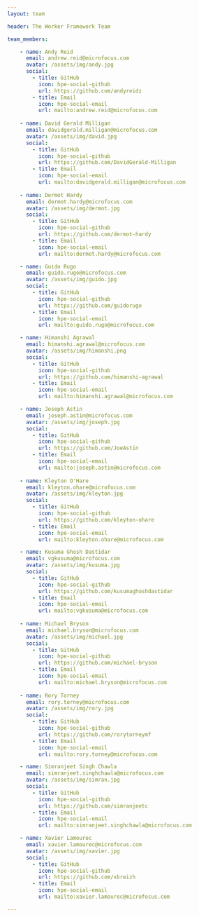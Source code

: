 ```yaml
---
layout: team

header: The Worker Framework Team

team_members:

    - name: Andy Reid
      email: andrew.reid@microfocus.com
      avatar: /assets/img/andy.jpg
      social:
        - title: GitHub
          icon: hpe-social-github
          url: https://github.com/andyreidz
        - title: Email
          icon: hpe-social-email
          url: mailto:andrew.reid@microfocus.com
                    
    - name: David Gerald Milligan
      email: davidgerald.milligan@microfocus.com
      avatar: /assets/img/david.jpg
      social:
        - title: GitHub
          icon: hpe-social-github
          url: https://github.com/DavidGerald-Milligan
        - title: Email
          icon: hpe-social-email
          url: mailto:davidgerald.milligan@microfocus.com
          
    - name: Dermot Hardy
      email: dermot.hardy@microfocus.com
      avatar: /assets/img/dermot.jpg
      social:
        - title: GitHub
          icon: hpe-social-github
          url: https://github.com/dermot-hardy
        - title: Email
          icon: hpe-social-email
          url: mailto:dermot.hardy@microfocus.com

    - name: Guido Rugo
      email: guido.rugo@microfocus.com
      avatar: /assets/img/guido.jpg
      social:
        - title: GitHub
          icon: hpe-social-github
          url: https://github.com/guidorugo
        - title: Email
          icon: hpe-social-email
          url: mailto:guido.rugo@microfocus.com

    - name: Himanshi Agrawal
      email: himanshi.agrawal@microfocus.com
      avatar: /assets/img/himanshi.png
      social:
        - title: GitHub
          icon: hpe-social-github
          url: https://github.com/himanshi-agrawal
        - title: Email
          icon: hpe-social-email
          url: mailto:himanshi.agrawal@microfocus.com

    - name: Joseph Astin
      email: joseph.astin@microfocus.com
      avatar: /assets/img/joseph.jpg
      social:
        - title: GitHub
          icon: hpe-social-github
          url: https://github.com/JoeAstin
        - title: Email
          icon: hpe-social-email
          url: mailto:joseph.astin@microfocus.com            
     
    - name: Kleyton O'Hare 
      email: kleyton.ohare@microfocus.com
      avatar: /assets/img/kleyton.jpg
      social:
        - title: GitHub
          icon: hpe-social-github
          url: https://github.com/kleyton-ohare
        - title: Email
          icon: hpe-social-email
          url: mailto:kleyton.ohare@microfocus.com 

    - name: Kusuma Ghosh Dastidar
      email: vgkusuma@microfocus.com
      avatar: /assets/img/kusuma.jpg
      social:
        - title: GitHub
          icon: hpe-social-github
          url: https://github.com/kusumaghoshdastidar
        - title: Email
          icon: hpe-social-email
          url: mailto:vgkusuma@microfocus.com
          
    - name: Michael Bryson
      email: michael.bryson@microfocus.com
      avatar: /assets/img/michael.jpg
      social:
        - title: GitHub
          icon: hpe-social-github
          url: https://github.com/michael-bryson
        - title: Email
          icon: hpe-social-email
          url: mailto:michael.bryson@microfocus.com
                    
    - name: Rory Torney
      email: rory.torney@microfocus.com
      avatar: /assets/img/rory.jpg
      social:
        - title: GitHub
          icon: hpe-social-github
          url: https://github.com/rorytorneymf
        - title: Email
          icon: hpe-social-email
          url: mailto:rory.torney@microfocus.com

    - name: Simranjeet Singh Chawla
      email: simranjeet.singhchawla@microfocus.com
      avatar: /assets/img/simran.jpg
      social:
        - title: GitHub
          icon: hpe-social-github
          url: https://github.com/simranjeetc
        - title: Email
          icon: hpe-social-email
          url: mailto:simranjeet.singhchawla@microfocus.com      

    - name: Xavier Lamourec
      email: xavier.lamourec@microfocus.com
      avatar: /assets/img/xavier.jpg
      social:
        - title: GitHub
          icon: hpe-social-github
          url: https://github.com/xbreizh
        - title: Email
          icon: hpe-social-email
          url: mailto:xavier.lamourec@microfocus.com

---
```

